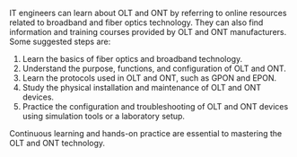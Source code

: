 IT engineers can learn about OLT and ONT by referring to online resources related to broadband and fiber optics technology. They can also find information and training courses provided by OLT and ONT manufacturers. Some suggested steps are:

1. Learn the basics of fiber optics and broadband technology.
2. Understand the purpose, functions, and configuration of OLT and ONT.
3. Learn the protocols used in OLT and ONT, such as GPON and EPON.
4. Study the physical installation and maintenance of OLT and ONT devices.
5. Practice the configuration and troubleshooting of OLT and ONT devices using simulation tools or a laboratory setup.

Continuous learning and hands-on practice are essential to mastering the OLT and ONT technology.
